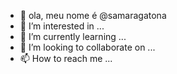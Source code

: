 - 👋 ola, meu nome é @samaragatona
- 👀 I’m interested in ...
- 🌱 I’m currently learning ...
- 💞️ I’m looking to collaborate on ...
- 📫 How to reach me ...

<!---
samaragatona/samaragatona is a ✨ special ✨ repository because its `README.md` (this file) appears on your GitHub profile.
You can click the Preview link to take a look at your changes.
--->
